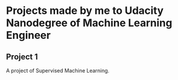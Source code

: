 # Projects made by me to Udacity Nanodegree of Machine Learning Engineer


## Project 1

A project of Supervised Machine Learning.

